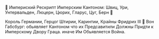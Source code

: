 📜 Империский Рескрипт Имперским Кантоном: Швиц, Ури, Унтервальден, Люцерн, Цюрих, Гларус, Цуг, Берн 📜

Король Германии, Герцог Штирии, Каринтии, Крайны Фридрих III 👑 Вон Габсбург:
обьявляет Кантоном что их Предсавитили Должны Придти к Имперскому Двору Граца.
иначе Им Обьявляется Война.
